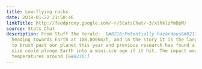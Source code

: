 ```yaml
---
title: Low-flying rocks
date: 2018-01-22 21:50:46
linkTitle: http://feedproxy.google.com/~r/StatsChat/~3/xlhklzPmDpM/
source: Stats Chat
description: From Stuff The Herald:  &#8216;Potentially hazardous&#8217; asteroid
  heading towards Earth at 108,800km/h, and in the story It is the largest space rock
  to brush past our planet this year and previous research has found a rock of this
  size could plunge Earth into a mini-ice age if it hit. The impact would cause average
  temperatures around [&#8230;]
---
```

